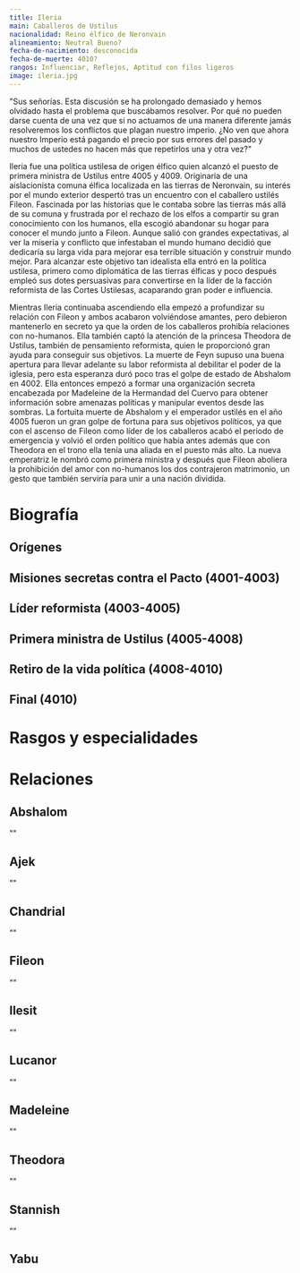 ```yaml
---
title: Ileria
main: Caballeros de Ustilus
nacionalidad: Reino élfico de Neronvain
alineamiento: Neutral Bueno?
fecha-de-nacimiento: desconocida
fecha-de-muerte: 4010?
rangos: Influenciar, Reflejos, Aptitud con filos ligeros
image: ileria.jpg
---
```


"Sus señorías. Esta discusión se ha prolongado demasiado y hemos olvidado hasta el problema que buscábamos resolver. Por qué no pueden darse cuenta de una vez que si no actuamos de una manera diferente jamás resolveremos los conflictos que plagan nuestro imperio. ¿No ven que ahora nuestro Imperio está pagando el precio por sus errores del pasado y muchos de ustedes no hacen más que repetirlos una y otra vez?"

Ileria fue una política ustilesa de origen élfico quien alcanzó el puesto de primera ministra de Ustilus entre 4005 y 4009. Originaria de una aislacionista comuna élfica localizada en las tierras de Neronvain, su interés por el mundo exterior despertó tras un encuentro con el caballero ustilés Fileon. Fascinada por las historias que le contaba sobre las tierras más allá de su comuna y frustrada por el rechazo de los elfos a compartir su gran conocimiento con los humanos, ella escogió abandonar su hogar para conocer el mundo junto a Fileon. Aunque salió con grandes expectativas, al ver la miseria y conflicto que infestaban el mundo humano decidió que dedicaría su larga vida para mejorar esa terrible situación y construir mundo mejor. Para alcanzar este objetivo tan idealista ella entró en la política ustilesa, primero como diplomática de las tierras élficas y poco después empleó sus dotes persuasivas para convertirse en la líder de la facción reformista de las Cortes Ustilesas, acaparando gran poder e influencia. 

Mientras Ileria continuaba ascendiendo ella empezó a profundizar su relación con Fileon y ambos acabaron volviéndose amantes, pero debieron mantenerlo en secreto ya que la orden de los caballeros prohibía relaciones con no-humanos. Ella también captó la atención de la princesa Theodora de Ustilus, también de pensamiento reformista, quien le proporcionó gran ayuda para conseguir sus objetivos. La muerte de Feyn supuso una buena apertura para llevar adelante su labor reformista al debilitar el poder de la iglesia, pero esta esperanza duró poco tras el golpe de estado de Abshalom en 4002. Ella entonces empezó a formar una organización secreta encabezada por Madeleine de la Hermandad del Cuervo para obtener información sobre amenazas políticas y manipular eventos desde las sombras. La fortuita muerte de Abshalom y el emperador ustilés en el año 4005 fueron un gran golpe de fortuna para sus objetivos políticos, ya que con el ascenso de Fileon como líder de los caballeros acabó el periodo de emergencia y volvió el orden político que había antes además que con Theodora en el trono ella tenía una aliada en el puesto más alto. La nueva emperatriz le nombró como primera ministra y después que Fileon aboliera la prohibición del amor con no-humanos los dos contrajeron matrimonio, un gesto que también serviría para unir a una nación dividida.



# Biografía

## Orígenes



## Misiones secretas contra el Pacto (4001-4003)



## Líder reformista (4003-4005)



## Primera ministra de Ustilus (4005-4008)



## Retiro de la vida política (4008-4010)



## Final (4010)



# Rasgos y especialidades



# Relaciones

## Abshalom

""

## Ajek

""

## Chandrial

""

## Fileon

""

## Ilesit

""

## Lucanor

""

## Madeleine

""

## Theodora

""

## Stannish

""

## Yabu
